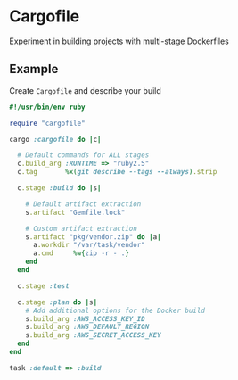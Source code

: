 # Cargofile

Experiment in building projects with multi-stage Dockerfiles

## Example

Create `Cargofile` and describe your build

```ruby
#!/usr/bin/env ruby

require "cargofile"

cargo :cargofile do |c|

  # Default commands for ALL stages
  c.build_arg :RUNTIME => "ruby2.5"
  c.tag       %x(git describe --tags --always).strip

  c.stage :build do |s|

    # Default artifact extraction
    s.artifact "Gemfile.lock"

    # Custom artifact extraction
    s.artifact "pkg/vendor.zip" do |a|
      a.workdir "/var/task/vendor"
      a.cmd     %w{zip -r - .}
    end
  end

  c.stage :test

  c.stage :plan do |s|
    # Add additional options for the Docker build
    s.build_arg :AWS_ACCESS_KEY_ID
    s.build_arg :AWS_DEFAULT_REGION
    s.build_arg :AWS_SECRET_ACCESS_KEY
  end
end

task :default => :build
```
